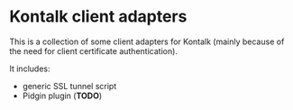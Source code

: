 Kontalk client adapters
=======================

This is a collection of some client adapters for Kontalk (mainly because of
the need for client certificate authentication).

It includes:

* generic SSL tunnel script
* Pidgin plugin (**TODO**)
